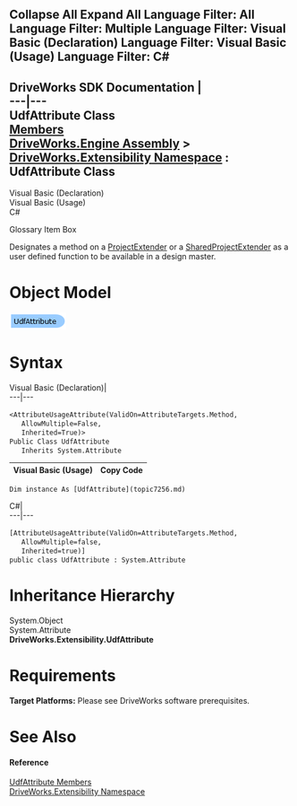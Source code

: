        

 Collapse All Expand All  Language Filter: All  Language Filter: Multiple  Language Filter: Visual Basic (Declaration) Language Filter: Visual Basic (Usage) Language Filter: C#  
---  
DriveWorks SDK Documentation  |   
---|---  
UdfAttribute Class   
[Members](topic7257.md)   
[DriveWorks.Engine Assembly](topic2156.md) > [DriveWorks.Extensibility Namespace](topic7150.md) : UdfAttribute Class  
---  
  
Visual Basic (Declaration)    
Visual Basic (Usage)    
C# 

Glossary Item Box

Designates a method on a [ProjectExtender](topic7232.md) or a [SharedProjectExtender](topic7248.md) as a user defined function to be available in a design master. 

# Object Model

![](dotnetdiagramimages/image393.png)

# Syntax

Visual Basic (Declaration)|   
---|---  
      
    
    <AttributeUsageAttribute(ValidOn=AttributeTargets.Method, 
       AllowMultiple=False, 
       Inherited=True)>
    Public Class UdfAttribute 
       Inherits System.Attribute  
  
Visual Basic (Usage)| Copy Code  
---|---  
      
    
    Dim instance As [UdfAttribute](topic7256.md)  
  
C#|   
---|---  
      
    
    [AttributeUsageAttribute(ValidOn=AttributeTargets.Method, 
       AllowMultiple=false, 
       Inherited=true)]
    public class UdfAttribute : System.Attribute   
  
# Inheritance Hierarchy

System.Object  
System.Attribute  
**DriveWorks.Extensibility.UdfAttribute**  


# Requirements

**Target Platforms:** Please see DriveWorks software prerequisites.

# See Also

#### Reference

[UdfAttribute Members](topic7257.md)   
[DriveWorks.Extensibility Namespace](topic7150.md)


